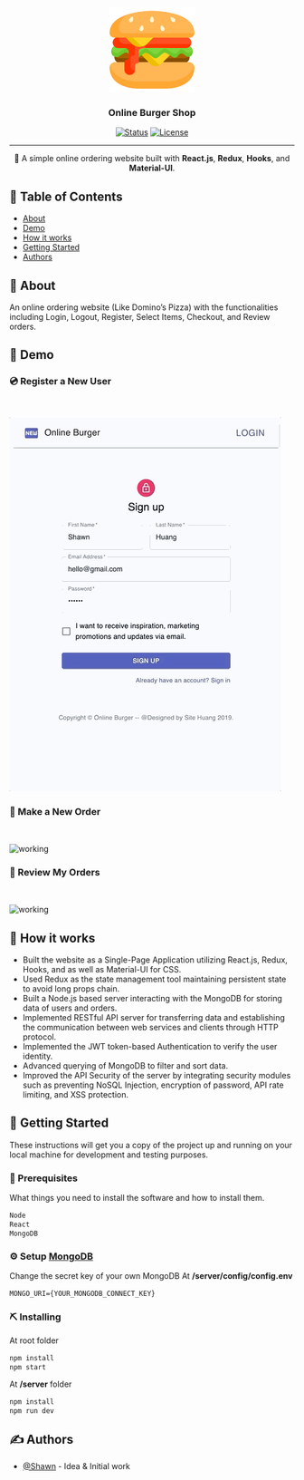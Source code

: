 <p align="center">
  <a href="" rel="noopener">
 <img width=150px height=150px src="/imgs/burger.png" alt="Bot logo"></a>
</p>

<h3 align="center">Online Burger Shop</h3>

<div align="center">

[![Status](https://img.shields.io/badge/status-active-success.svg)]()
[![License](https://img.shields.io/badge/license-MIT-blue.svg)](/LICENSE)

</div>

---

<p align="center"> 🍔 A simple online ordering website built with <b>React.js</b>, <b>Redux</b>, <b>Hooks</b>, and <b>Material-UI</b>.
    <br> 
</p>

## 📝 Table of Contents

- [About](#about)
- [Demo](#demo)
- [How it works](#working)
- [Getting Started](#getting_started)
- [Authors](#authors)

## 🧐 About <a name = "about"></a>

An online ordering website (Like Domino’s Pizza) with the functionalities including Login, Logout, Register, Select Items, Checkout, and Review orders.

## 🎥 Demo <a name = "demo"></a>
### 💿 Register a New User
<br/>

![working](imgs/register.gif)
### 📀 Make a New Order
<br/>

![working](imgs/newOrder.gif)
### 💽 Review My Orders
<br/>

![working](imgs/myOrders.gif)

## 💭 How it works <a name = "working"></a>

- Built the website as a Single-Page Application utilizing React.js, Redux, Hooks, and as well as Material-UI for CSS.
- Used Redux as the state management tool maintaining persistent state to avoid long props chain.
- Built a Node.js based server interacting with the MongoDB for storing data of users and orders.
- Implemented RESTful API server for transferring data and establishing the communication between web services and clients through HTTP protocol.
- Implemented the JWT token-based Authentication to verify the user identity.
- Advanced querying of MongoDB to filter and sort data.
- Improved the API Security of the server by integrating security modules such as preventing NoSQL Injection, encryption of password, API rate limiting, and XSS protection.


## 🏁 Getting Started <a name = "getting_started"></a>

These instructions will get you a copy of the project up and running on your local machine for development and testing purposes.

### 🔧 Prerequisites

What things you need to install the software and how to install them.

```
Node
React
MongoDB
```

### ⚙️  Setup [MongoDB](https://www.mongodb.com/)

Change the secret key of your own MongoDB
At **/server/config/config.env**

```
MONGO_URI={YOUR_MONGODB_CONNECT_KEY}
```

### ⛏️ Installing

At root folder
```
npm install
npm start
```

At **/server** folder
```
npm install
npm run dev
```

## ✍️ Authors <a name = "authors"></a>

- [@Shawn](https://github.com/SiteHuang) - Idea & Initial work
